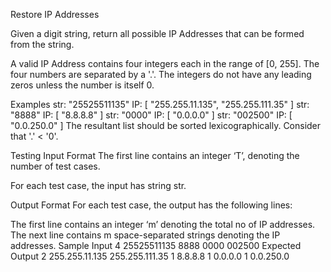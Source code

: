 Restore IP Addresses


Given a digit string, return all possible IP Addresses that can be formed from the string.

A valid IP Address contains four integers each in the range of [0, 255]. The four numbers are separated by a '.'. The integers do not have any leading zeros unless the number is itself 0.

Examples
str: "25525511135"
IP: [
    "255.255.11.135",
    "255.255.111.35"
]
str: "8888"
IP: [
    "8.8.8.8"
]
str: "0000"
IP: [
    "0.0.0.0"
]
str: "002500"
IP: [
    "0.0.250.0"
]
The resultant list should be sorted lexicographically. Consider that '.' < '0'.

Testing
Input Format
The first line contains an integer ‘T’, denoting the number of test cases.

For each test case, the input has string str.

Output Format
For each test case, the output has the following lines:

The first line contains an integer ‘m’ denoting the total no of IP addresses.
The next line contains m space-separated strings denoting the IP addresses.
Sample Input
4
25525511135
8888
0000
002500
Expected Output
2
255.255.11.135 255.255.111.35
1
8.8.8.8
1
0.0.0.0
1
0.0.250.0
